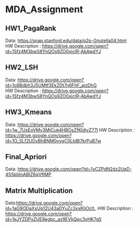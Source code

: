 # MDA_Assignment
## HW1_PagaRank  
Data: https://snap.stanford.edu/data/p2p-Gnutella04.html  
HW Description : https://drive.google.com/open?id=1Sfz4M3bwS8YnQOs9ZO0xjcIR-AbAwdYJ
## HW2_LSH  
Data: https://drive.google.com/open?id=1o9Bdbh3J5UMtf3EkZDt7n6FhF_ajzDhG  
HW Description : https://drive.google.com/open?id=1Sfz4M3bwS8YnQOs9ZO0xjcIR-AbAwdYJ
## HW3_Kmeans  
Data: https://drive.google.com/open?id=1w_7UsEoVMy3MtCuk4HBOsZfKIdivZ77I
HW Description : https://drive.google.com/open?id=1O_SLf2UDvBhBNM0vyqC0LtdB7krPuB7w
## Final_Apriori
Data: https://drive.google.com/open?id=1vCZPdN2dz2UeD-4SSkbInABIZ6qVfIMP
## Matrix Multiplication
Data:https://drive.google.com/open?id=1aG9ODaXxUp12U43aDYuZc3xxKIiOclt_
HW Description : https://drive.google.com/open?id=1eJYZDPxZUE8egbc_az9EVkQpc3yHK7g5
